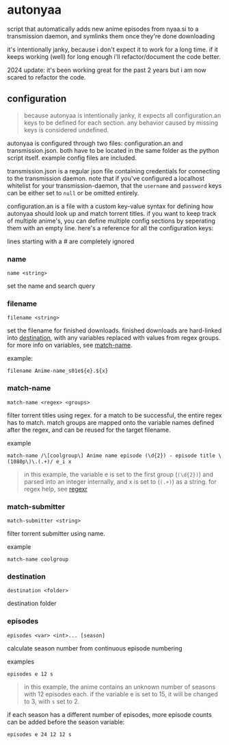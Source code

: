 # autonyaa

script that automatically adds new anime episodes from nyaa.si to a
transmission daemon, and symlinks them once they're done downloading

it's intentionally janky, because i don't expect it to work for a long time. if
it keeps working (well) for long enough i'll refactor/document the code better.

2024 update: it's been working great for the past 2 years but i am now scared
to refactor the code.

## configuration

> because autonyaa is intentionally janky, it expects all configuration.an keys
> to be defined for each section. any behavior caused by missing keys is
> considered undefined.

autonyaa is configured through two files: configuration.an and
transmission.json. both have to be located in the same folder as the python
script itself. example config files are included.

transmission.json is a regular json file containing credentials for connecting
to the transmission daemon. note that if you've configured a localhost
whitelist for your transmission-daemon, that the `username` and `password` keys
can be either set to `null` or be omitted entirely.

configuration.an is a file with a custom key-value syntax for defining how
autonyaa should look up and match torrent titles. if you want to keep track of
multiple anime's, you can define multiple config sections by seperating them
with an empty line. here's a reference for all the configuration keys:

lines starting with a # are completely ignored

### name

```
name <string>
```

set the name and search query

### filename

```
filename <string>
```

set the filename for finished downloads. finished downloads are hard-linked
into [destination](#destination), with any variables replaced with values from
regex groups. for more info on variables, see [match-name](#match-name).

example:

```
filename Anime-name_s01e${e}.${x}
```

### match-name

```
match-name <regex> <groups>
```

filter torrent titles using regex. for a match to be successful, the entire
regex has to match. match groups are mapped onto the variable names defined
after the regex, and can be reused for the target filename.

example

```
match-name /\[coolgroup\] Anime name episode (\d{2}) - episode title \(1080p\)\.(.+)/ e_i x
```

> in this example, the variable e is set to the first group (`(\d{2})`) and
> parsed into an integer internally, and x is set to (`(.+)`) as a string. for
> regex help, see [regexr](https://regexr.com)

### match-submitter

```
match-submitter <string>
```

filter torrent submitter using name.

example

```
match-name coolgroup
```

### destination

```
destination <folder>
```

destination folder

### episodes

```
episodes <var> <int>... [season]
```

calculate season number from continuous episode numbering

examples

```
episodes e 12 s
```

> in this example, the anime contains an unknown number of seasons with 12
> episodes each. if the variable e is set to 15, it will be changed to 3, with
> `s` set to 2.

if each season has a different number of episodes, more episode counts can be
added before the season variable:

```
episodes e 24 12 12 s
```

